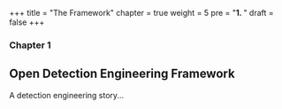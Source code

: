 +++
title = "The Framework"
chapter = true
weight = 5
pre = "<b>1. </b>"
draft = false
+++

### Chapter 1

## Open Detection Engineering Framework

A detection engineering story...